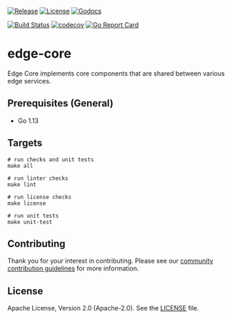 [![Release](https://img.shields.io/github/release/trustbloc/edge-core.svg?style=flat-square)](https://github.com/trustbloc/edge-core/releases/latest)
[![License](https://img.shields.io/badge/License-Apache%202.0-blue.svg)](https://raw.githubusercontent.com/trustbloc/edge-core/master/LICENSE)
[![Godocs](https://img.shields.io/badge/godoc-reference-blue.svg)](https://godoc.org/github.com/trustbloc/edge-core)

[![Build Status](https://dev.azure.com/trustbloc/edge/_apis/build/status/trustbloc.edge-core?branchName=master)](https://dev.azure.com/trustbloc/edge/_build/latest?definitionId=36&branchName=master)
[![codecov](https://codecov.io/gh/trustbloc/edge-core/branch/master/graph/badge.svg)](https://codecov.io/gh/trustbloc/edge-core)
[![Go Report Card](https://goreportcard.com/badge/github.com/trustbloc/edge-core)](https://goreportcard.com/report/github.com/trustbloc/edge-core)

# edge-core

Edge Core implements core components that are shared between various edge services. 

## Prerequisites (General)
- Go 1.13

## Targets
```
# run checks and unit tests
make all

# run linter checks
make lint

# run license checks
make license

# run unit tests
make unit-test
```

## Contributing
Thank you for your interest in contributing. Please see our [community contribution guidelines](https://github.com/trustbloc/community/blob/master/CONTRIBUTING.md) for more information.

## License
Apache License, Version 2.0 (Apache-2.0). See the [LICENSE](LICENSE) file.
